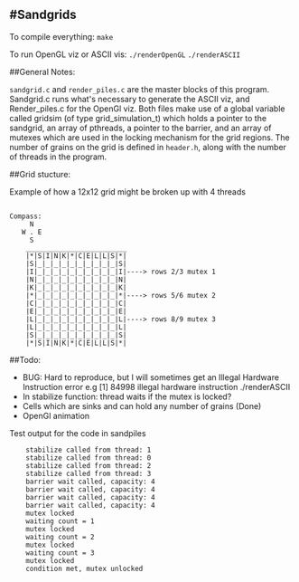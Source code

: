 #Sandgrids
--------------

To compile everything:
`make`

To run OpenGL viz or ASCII vis:
`./renderOpenGL`
`./renderASCII`
 
##General Notes:

 `sandgrid.c` and `render_piles.c` are the master blocks of this program. Sandgrid.c runs what's necessary to generate the ASCII viz, and Render_piles.c for the OpenGl viz. 
 Both files make use of a global variable called gridsim (of type grid_simulation_t) which
 holds a pointer to the sandgrid, an array of pthreads, a pointer to the barrier, and an
 array of mutexes which are used in the locking mechanism for the grid regions. 
 The number of grains on the grid is defined in `header.h`, along with the number of threads in the program. 


##Grid stucture:

Example of how a 12x12 grid might be broken up with 4 threads

```

Compass: 
     N
   W . E
     S
    _________________________
    |*|S|I|N|K|*|C|E|L|L|S|*|
    |S|_|_|_|_|_|_|_|_|_|_|S|
    |I|_|_|_|_|_|_|_|_|_|_|I|----> rows 2/3 mutex 1
    |N|_|_|_|_|_|_|_|_|_|_|N|
    |K|_|_|_|_|_|_|_|_|_|_|K|
    |*|_|_|_|_|_|_|_|_|_|_|*|----> rows 5/6 mutex 2
    |C|_|_|_|_|_|_|_|_|_|_|C|
    |E|_|_|_|_|_|_|_|_|_|_|E|
    |L|_|_|_|_|_|_|_|_|_|_|L|----> rows 8/9 mutex 3
    |L|_|_|_|_|_|_|_|_|_|_|L|
    |S|_|_|_|_|_|_|_|_|_|_|S|
    |*|S|I|N|K|*|C|E|L|L|S|*|

```


##Todo:
* BUG: Hard to reproduce, but I will sometimes get an Illegal Hardware Instruction error
  e.g [1]    84998 illegal hardware instruction  ./renderASCII
* In stabilize function: thread waits if the mutex is locked? 
* Cells which are sinks and can hold any number of grains (Done)
* OpenGl animation


Test output for the code in sandpiles

```
	stabilize called from thread: 1
	stabilize called from thread: 0
	stabilize called from thread: 2
	stabilize called from thread: 3
	barrier wait called, capacity: 4
	barrier wait called, capacity: 4
	barrier wait called, capacity: 4
	barrier wait called, capacity: 4
	mutex locked
	waiting count = 1
	mutex locked
	waiting count = 2
	mutex locked
	waiting count = 3
	mutex locked
	condition met, mutex unlocked
```